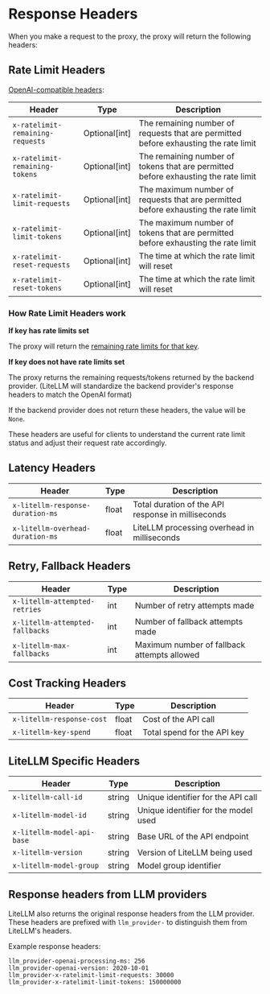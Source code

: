# Response Headers

When you make a request to the proxy, the proxy will return the following headers:

## Rate Limit Headers
[OpenAI-compatible headers](https://platform.openai.com/docs/guides/rate-limits/rate-limits-in-headers):

| Header | Type | Description |
|--------|------|-------------|
| `x-ratelimit-remaining-requests` | Optional[int] | The remaining number of requests that are permitted before exhausting the rate limit |
| `x-ratelimit-remaining-tokens` | Optional[int] | The remaining number of tokens that are permitted before exhausting the rate limit |
| `x-ratelimit-limit-requests` | Optional[int] | The maximum number of requests that are permitted before exhausting the rate limit |
| `x-ratelimit-limit-tokens` | Optional[int] | The maximum number of tokens that are permitted before exhausting the rate limit |
| `x-ratelimit-reset-requests` | Optional[int] | The time at which the rate limit will reset |
| `x-ratelimit-reset-tokens` | Optional[int] | The time at which the rate limit will reset |

### How Rate Limit Headers work

**If key has rate limits set**

The proxy will return the [remaining rate limits for that key](https://github.com/BerriAI/litellm/blob/bfa95538190575f7f317db2d9598fc9a82275492/litellm/proxy/hooks/parallel_request_limiter.py#L778).

**If key does not have rate limits set**

The proxy returns the remaining requests/tokens returned by the backend provider. (LiteLLM will standardize the backend provider's response headers to match the OpenAI format)

If the backend provider does not return these headers, the value will be `None`.

These headers are useful for clients to understand the current rate limit status and adjust their request rate accordingly.


## Latency Headers
| Header | Type | Description |
|--------|------|-------------|
| `x-litellm-response-duration-ms` | float | Total duration of the API response in milliseconds |
| `x-litellm-overhead-duration-ms` | float | LiteLLM processing overhead in milliseconds |

## Retry, Fallback Headers
| Header | Type | Description |
|--------|------|-------------|
| `x-litellm-attempted-retries` | int | Number of retry attempts made |
| `x-litellm-attempted-fallbacks` | int | Number of fallback attempts made |
| `x-litellm-max-fallbacks` | int | Maximum number of fallback attempts allowed |

## Cost Tracking Headers
| Header | Type | Description |
|--------|------|-------------|
| `x-litellm-response-cost` | float | Cost of the API call |
| `x-litellm-key-spend` | float | Total spend for the API key |

## LiteLLM Specific Headers
| Header | Type | Description |
|--------|------|-------------|
| `x-litellm-call-id` | string | Unique identifier for the API call |
| `x-litellm-model-id` | string | Unique identifier for the model used |
| `x-litellm-model-api-base` | string | Base URL of the API endpoint |
| `x-litellm-version` | string | Version of LiteLLM being used |
| `x-litellm-model-group` | string | Model group identifier |

## Response headers from LLM providers

LiteLLM also returns the original response headers from the LLM provider. These headers are prefixed with `llm_provider-` to distinguish them from LiteLLM's headers.

Example response headers:
```
llm_provider-openai-processing-ms: 256
llm_provider-openai-version: 2020-10-01
llm_provider-x-ratelimit-limit-requests: 30000
llm_provider-x-ratelimit-limit-tokens: 150000000
```

